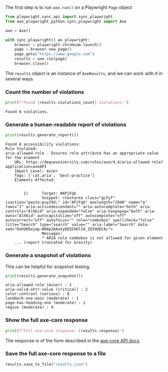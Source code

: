 
The first step is to run `axe.run()` on a Playwright `Page` object

```python
from playwright.sync_api import sync_playwright
from axe_playwright_python.sync_playwright import Axe

axe = Axe()

with sync_playwright() as playwright:
    browser = playwright.chromium.launch()
    page = browser.new_page()
    page.goto("https://www.google.com")
    results = axe.run(page)
    browser.close()
```

The `results` object is an instance of `AxeResults`,
and we can work with it in several ways.

### Count the number of violations

```python
print(f"Found {results.violations_count} violations.")
```

```console
Found 6 violations.
```

### Generate a human-readable report of violations

```python
print(results.generate_report())
```

```console
Found 6 accessibility violations:
Rule Violated:
aria-allowed-role - Ensures role attribute has an appropriate value for the element
    URL: https://dequeuniversity.com/rules/axe/4.4/aria-allowed-role?application=axeAPI
    Impact Level: minor
    Tags: ['cat.aria', 'best-practice']
    Elements Affected:
    

        1)      Target: #APjFqb
                Snippet: <textarea class="gLFyf" jsaction="paste:puy29d;" id="APjFqb" maxlength="2048" name="q" rows="1" aria-activedescendant="" aria-autocomplete="both" aria-controls="Alh6id" aria-expanded="false" aria-haspopup="both" aria-owns="Alh6id" autocapitalize="off" autocomplete="off" autocorrect="off" autofocus="" role="combobox" spellcheck="false" title="Search" type="search" value="" aria-label="Search" data-ved="0ahUKEwjwp-W68p2AAxVyDEQIHUlIA_IQ39UDCAc">
                Messages:
                * ARIA role combobox is not allowed for given element
    ... (report truncated for brevity)
```

### Generate a snapshot of violations

This can be helpful for snapshot testing.

```python
print(results.generate_snapshot())
```

```console
aria-allowed-role (minor) : 1
aria-valid-attr-value (critical) : 2
color-contrast (serious) : 8
landmark-one-main (moderate) : 1
page-has-heading-one (moderate) : 1
region (moderate) : 9
```

### Show the full axe-core response

```python
print(f"Full axe-core response: {results.response}")
```

The response is of the form described in the [axe-core API docs](https://github.com/dequelabs/axe-core/blob/develop/doc/API.md#results-object).

### Save the full axe-core response to a file

```python
results.save_to_file("results.json")
```
